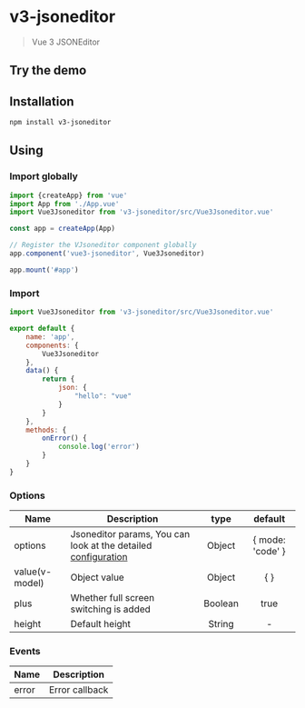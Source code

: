 # v3-jsoneditor

> Vue 3 JSONEditor

## Try the demo

## Installation

```bash
npm install v3-jsoneditor
```

## Using

### Import globally

```javascript
import {createApp} from 'vue'
import App from './App.vue'
import Vue3Jsoneditor from 'v3-jsoneditor/src/Vue3Jsoneditor.vue'

const app = createApp(App)

// Register the VJsoneditor component globally
app.component('vue3-jsoneditor', Vue3Jsoneditor)

app.mount('#app')
```

### Import

```javascript
import Vue3Jsoneditor from 'v3-jsoneditor/src/Vue3Jsoneditor.vue'

export default {
    name: 'app',
    components: {
        Vue3Jsoneditor
    },
    data() {
        return {
            json: {
                "hello": "vue"
            }
        }
    },
    methods: {
        onError() {
            console.log('error')
        }
    }
}
```

### Options

| Name           | Description                                                                                                                                                   | type    | default          |
| -------------- | ------------------------------------------------------------------------------------------------------------------------------------------------------------- | :-----: | :--------------: |
| options        | Jsoneditor params, You can look at the detailed  [configuration](https://github.com/josdejong/jsoneditor/blob/master/docs/api.md#configuration-options?blank) | Object  | { mode: 'code' } |
| value(v-model) | Object value                                                                                                                                                  | Object  | { }              |
| plus           | Whether full screen switching is added                                                                                                                        | Boolean | true             |
| height         | Default height                                                                                                                                                | String  | -                |

### Events

| Name  | Description    |
| ----- | -------------- |
| error | Error callback |
